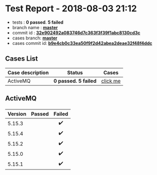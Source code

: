 # Test Report - 2018-08-03 21:12

- tests  : **0 passed**. **5 failed**
- branch name : **[master](https://github.com/apache/incubator-skywalking/tree/master)**
- commit id : **[32e902492a083746d7c363f3f39f1abc8130cd3c](https://github.com/apache/incubator-skywalking/commit/32e902492a083746d7c363f3f39f1abc8130cd3c)**
- cases branch: **[master](https://github.com/SkywalkingTest/skywalking-autotest-scenarios/tree/master)**
- cases commit id: **[b9e4cb0c33ea50f9f2d42abea2deae32f48f4ddc](https://github.com/SkywalkingTest/skywalking-autotest-scenarios/commit/b9e4cb0c33ea50f9f2d42abea2deae32f48f4ddc)**

## Cases List

| Case description | Status | Cases|
|:-----|:-----:|:-----:|
|ActiveMQ| **0 passed. 5 failed**| [click me](#activemq) |

## ActiveMQ

### 
|  Version     | Passed | Failed|
|:------------- |:-------:|:-----:|
| 5.15.3  | |:heavy_check_mark:|
| 5.15.4  | |:heavy_check_mark:|
| 5.15.2  | |:heavy_check_mark:|
| 5.15.0  | |:heavy_check_mark:|
| 5.15.1  | |:heavy_check_mark:|

